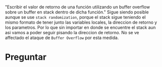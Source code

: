 "Escribir el valor de retorno de una función utilizando un buffer overflow sobre un buffer en stack dentro de dicha función." Sigue siendo posible aunque se use `stack randomization`, porque el stack sigue teniendo el mismo formato de tener junto las variables locales, la direccion de retorno y los parametros. Por lo que sin importar en donde se encuentre el stack aun asi vamos a poder seguir pisando la direccion de retorno. No se ve affectado el ataque de `Buffer Overflow` por esta medida. 

# Preguntar